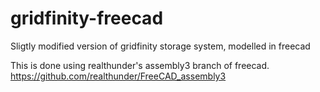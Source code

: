 # gridfinity-freecad
Sligtly modified version of gridfinity storage system, modelled in freecad

This is done using realthunder's assembly3 branch of freecad.
https://github.com/realthunder/FreeCAD_assembly3

